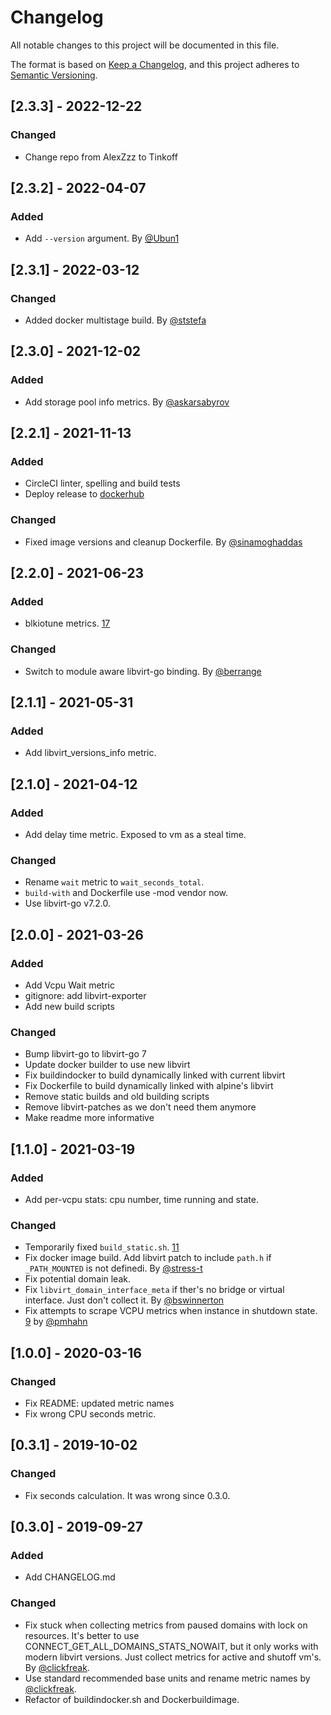 # Changelog
All notable changes to this project will be documented in this file.

The format is based on [Keep a Changelog](https://keepachangelog.com/en/1.0.0/),
and this project adheres to [Semantic Versioning](https://semver.org/spec/v2.0.0.html).

## [2.3.3] - 2022-12-22
### Changed
- Change repo from AlexZzz to Tinkoff

## [2.3.2] - 2022-04-07
### Added
- Add `--version` argument. By [@Ubun1](https://github.com/Ubun1)

## [2.3.1] - 2022-03-12
### Changed
- Added docker multistage build. By [@ststefa](https://github.com/ststefa)

## [2.3.0] - 2021-12-02
### Added
- Add storage pool info metrics. By [@askarsabyrov](https://github.com/askarsabyrov)

## [2.2.1] - 2021-11-13
### Added
- CircleCI linter, spelling and build tests
- Deploy release to [dockerhub](https://hub.docker.com/r/alekseizakharov/libvirt-exporter)

### Changed
- Fixed image versions and cleanup Dockerfile. By [@sinamoghaddas](https://github.com/sinamoghaddas)

## [2.2.0] - 2021-06-23
### Added
- blkiotune metrics. [17](https://github.com/AlexZzz/libvirt-exporter/pull/17)

### Changed
- Switch to module aware libvirt-go binding. By [@berrange](https://github.com/berrange)

## [2.1.1] - 2021-05-31
### Added
- Add libvirt_versions_info metric.

## [2.1.0] - 2021-04-12
### Added
- Add delay time metric. Exposed to vm as a steal time.

### Changed
- Rename `wait` metric to `wait_seconds_total`.
- `build-with` and Dockerfile use -mod vendor now.
- Use libvirt-go v7.2.0.

## [2.0.0] - 2021-03-26
### Added
- Add Vcpu Wait metric
- gitignore: add libvirt-exporter
- Add new build scripts

### Changed
- Bump libvirt-go to libvirt-go 7
- Update docker builder to use new libvirt
- Fix buildindocker to build dynamically linked with current libvirt
- Fix Dockerfile to build dynamically linked with alpine's libvirt
- Remove static builds and old building scripts
- Remove libvirt-patches as we don't need them anymore
- Make readme more informative

## [1.1.0] - 2021-03-19
### Added
- Add per-vcpu stats: cpu number, time running and state.

### Changed
- Temporarily fixed `build_static.sh`. [11](https://github.com/AlexZzz/libvirt-exporter/issues/11)
- Fix docker image build. Add libvirt patch to include `path.h` if `_PATH_MOUNTED` is not definedi. By [@stress-t](https://github.com/stress-t)
- Fix potential domain leak.
- Fix `libvirt_domain_interface_meta` if ther's no bridge or virtual interface. Just don't collect it. By [@bswinnerton](https://github.com/bswinnerton)
- Fix attempts to scrape VCPU metrics when instance in shutdown state. [9](https://github.com/AlexZzz/libvirt-exporter/issues/9) by [@pmhahn](https://github.com/pmhahn)

## [1.0.0] - 2020-03-16
### Changed
- Fix README: updated metric names
- Fix wrong CPU seconds metric.

## [0.3.1] - 2019-10-02
### Changed
- Fix seconds calculation. It was wrong since 0.3.0.

## [0.3.0] - 2019-09-27
### Added
- Add CHANGELOG.md

### Changed
- Fix stuck when collecting metrics from paused domains with lock on resources. It's better to use CONNECT_GET_ALL_DOMAINS_STATS_NOWAIT, but it only works with modern libvirt versions. Just collect metrics for active and shutoff vm's. By [@clickfreak](https://github.com/clickfreak).
- Use standard recommended base units and rename metric names by [@clickfreak](https://github.com/clickfreak).
- Refactor of buildindocker.sh and Dockerbuildimage.

